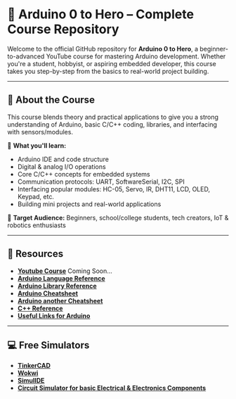 # 🚀 Arduino 0 to Hero – Complete Course Repository

Welcome to the official GitHub repository for **Arduino 0 to Hero**, a beginner-to-advanced YouTube course for mastering Arduino development. Whether you're a student, hobbyist, or aspiring embedded developer, this course takes you step-by-step from the basics to real-world project building.

---

## 📘 About the Course

This course blends theory and practical applications to give you a strong understanding of Arduino, basic C/C++ coding, libraries, and interfacing with sensors/modules.

🧠 **What you'll learn:**
- Arduino IDE and code structure
- Digital & analog I/O operations
- Core C/C++ concepts for embedded systems
- Communication protocols: UART, SoftwareSerial, I2C, SPI
- Interfacing popular modules: HC-05, Servo, IR, DHT11, LCD, OLED, Keypad, etc.
- Building mini projects and real-world applications

🎯 **Target Audience:** Beginners, school/college students, tech creators, IoT & robotics enthusiasts

---

## 📄 Resources 
- [**Youtube Course**]() Coming Soon... 
- [**Arduino Language Reference**](https://docs.arduino.cc/language-reference/)
- [**Arduino Library Reference**]( https://docs.arduino.cc/libraries/)
- [**Arduino Cheatsheet**]( https://quickref.me/arduino)
- [**Arduino another Cheatsheet**]( https://overapi.com/arduino)
- [**C++ Reference**]( https://en.cppreference.com/w/cpp/header.html)
- [**Useful Links for Arduino**]( https://learn-anything.xyz/arduino)

---

## 💻 Free Simulators
- [**TinkerCAD**](https://www.tinkercad.com/)
- [**Wokwi**](https://wokwi.com/)
- [**SimulIDE**](https://simulide.com/p/downloads/)
- [**Circuit Simulator for basic Electrical & Electronics Components**](https://falstad.com/circuit/)

<!--
---
## 📂 Repository Structure

Each folder contains:
- Episode code (.ino files)
- Circuit diagrams (image or Fritzing format)
- Required libraries (with links)
- Readable comments and documentation
-->

